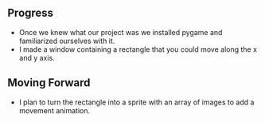 ## Progress
- Once we knew what our project was we installed pygame and familiarized ourselves with it.
- I made a window containing a rectangle that you could move along the x and y axis.

## Moving Forward
- I plan to turn the rectangle into a sprite with an array of images to add a movement animation.
